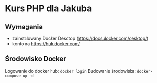# Kurs PHP dla Jakuba

## Wymagania

- zainstalowany Docker Desctop (https://docs.docker.com/desktop/)
- konto na https://hub.docker.com/

## Środowisko Docker

Logowanie do docker hub: `docker login`
Budowanie środowiska: `docker-compose up -d`